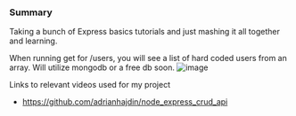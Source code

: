### Summary
Taking a bunch of Express basics tutorials and just mashing it all together and learning.


When running get for /users, you will see a list of hard coded users from an array. Will utilize mongodb or a free db soon.
![image](https://github.com/SherYang17/ExpressProjectBasics/assets/127764182/c9a26d9b-597a-4ec3-abc3-dc14d97745f4)



Links to relevant videos used for my project
- https://github.com/adrianhajdin/node_express_crud_api

